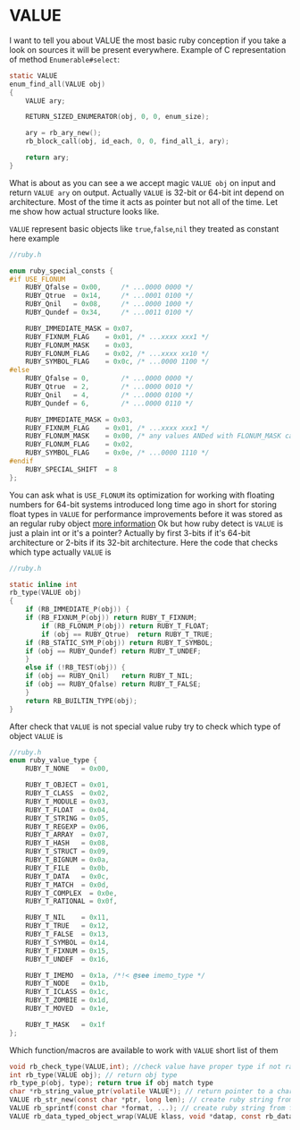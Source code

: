 # VALUE

I want to tell you about VALUE the most basic ruby conception if you take a look on sources it will be present everywhere. Example of C representation of method `Enumerable#select`:

```c
static VALUE
enum_find_all(VALUE obj)
{
    VALUE ary;

    RETURN_SIZED_ENUMERATOR(obj, 0, 0, enum_size);

    ary = rb_ary_new();
    rb_block_call(obj, id_each, 0, 0, find_all_i, ary);

    return ary;
}
```

What is about as you can see a we accept magic `VALUE obj` on input and return `VALUE ary` on output. Actually `VALUE` is 32-bit or 64-bit int depend on architecture.
Most of the time it acts as pointer but not all of the time. Let me show how actual structure looks like.

`VALUE` represent basic objects like `true`,`false`,`nil` they treated as constant here example

```c
//ruby.h

enum ruby_special_consts {
#if USE_FLONUM
    RUBY_Qfalse = 0x00,		/* ...0000 0000 */
    RUBY_Qtrue  = 0x14,		/* ...0001 0100 */
    RUBY_Qnil   = 0x08,		/* ...0000 1000 */
    RUBY_Qundef = 0x34,		/* ...0011 0100 */

    RUBY_IMMEDIATE_MASK = 0x07,
    RUBY_FIXNUM_FLAG    = 0x01,	/* ...xxxx xxx1 */
    RUBY_FLONUM_MASK    = 0x03,
    RUBY_FLONUM_FLAG    = 0x02,	/* ...xxxx xx10 */
    RUBY_SYMBOL_FLAG    = 0x0c,	/* ...0000 1100 */
#else
    RUBY_Qfalse = 0,		/* ...0000 0000 */
    RUBY_Qtrue  = 2,		/* ...0000 0010 */
    RUBY_Qnil   = 4,		/* ...0000 0100 */
    RUBY_Qundef = 6,		/* ...0000 0110 */

    RUBY_IMMEDIATE_MASK = 0x03,
    RUBY_FIXNUM_FLAG    = 0x01,	/* ...xxxx xxx1 */
    RUBY_FLONUM_MASK    = 0x00,	/* any values ANDed with FLONUM_MASK cannot be FLONUM_FLAG */
    RUBY_FLONUM_FLAG    = 0x02,
    RUBY_SYMBOL_FLAG    = 0x0e,	/* ...0000 1110 */
#endif
    RUBY_SPECIAL_SHIFT  = 8
};
```

You can ask what is `USE_FLONUM` its optimization for working with floating numbers for 64-bit systems introduced long time ago in short for storing float types in `VALUE` for performance improvements before it was stored as an regular ruby object [more information](https://bugs.ruby-lang.org/issues/6763)
Ok but how ruby detect is `VALUE` is just a plain int or it's a pointer? Actually by first 3-bits if it's 64-bit architecture or 2-bits if its 32-bit architecture. Here the code that 
checks which type actually `VALUE` is

```c
//ruby.h

static inline int
rb_type(VALUE obj)
{
    if (RB_IMMEDIATE_P(obj)) {
	if (RB_FIXNUM_P(obj)) return RUBY_T_FIXNUM;
        if (RB_FLONUM_P(obj)) return RUBY_T_FLOAT;
        if (obj == RUBY_Qtrue)  return RUBY_T_TRUE;
	if (RB_STATIC_SYM_P(obj)) return RUBY_T_SYMBOL;
	if (obj == RUBY_Qundef) return RUBY_T_UNDEF;
    }
    else if (!RB_TEST(obj)) {
	if (obj == RUBY_Qnil)   return RUBY_T_NIL;
	if (obj == RUBY_Qfalse) return RUBY_T_FALSE;
    }
    return RB_BUILTIN_TYPE(obj);
}
```

After check that `VALUE` is not special value ruby try to check which type of object `VALUE` is 
```c
//ruby.h
enum ruby_value_type {
    RUBY_T_NONE   = 0x00,

    RUBY_T_OBJECT = 0x01,
    RUBY_T_CLASS  = 0x02,
    RUBY_T_MODULE = 0x03,
    RUBY_T_FLOAT  = 0x04,
    RUBY_T_STRING = 0x05,
    RUBY_T_REGEXP = 0x06,
    RUBY_T_ARRAY  = 0x07,
    RUBY_T_HASH   = 0x08,
    RUBY_T_STRUCT = 0x09,
    RUBY_T_BIGNUM = 0x0a,
    RUBY_T_FILE   = 0x0b,
    RUBY_T_DATA   = 0x0c,
    RUBY_T_MATCH  = 0x0d,
    RUBY_T_COMPLEX  = 0x0e,
    RUBY_T_RATIONAL = 0x0f,

    RUBY_T_NIL    = 0x11,
    RUBY_T_TRUE   = 0x12,
    RUBY_T_FALSE  = 0x13,
    RUBY_T_SYMBOL = 0x14,
    RUBY_T_FIXNUM = 0x15,
    RUBY_T_UNDEF  = 0x16,

    RUBY_T_IMEMO  = 0x1a, /*!< @see imemo_type */
    RUBY_T_NODE   = 0x1b,
    RUBY_T_ICLASS = 0x1c,
    RUBY_T_ZOMBIE = 0x1d,
    RUBY_T_MOVED  = 0x1e,

    RUBY_T_MASK   = 0x1f
};
```
Which function/macros are available to work with `VALUE` short list of them
```c
void rb_check_type(VALUE,int); //check value have proper type if not raise exception
int rb_type(VALUE obj); // return obj type
rb_type_p(obj, type); return true if obj match type
char *rb_string_value_ptr(volatile VALUE*); // return pointer to a char sequence from string VALUE
VALUE rb_str_new(const char *ptr, long len); // create ruby string from char*
VALUE rb_sprintf(const char *format, ...); // create ruby string from formated *char
VALUE rb_data_typed_object_wrap(VALUE klass, void *datap, const rb_data_type_t *type); // function wrap user structure to a ruby object
```


